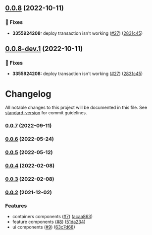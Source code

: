 ## [0.0.8](https://github.com/starkware-libs/cairo-playground/compare/v0.0.7...v0.0.8) (2022-10-11)


### 🔧 Fixes

* **3355924208:** deploy transaction isn't working ([#27](https://github.com/starkware-libs/cairo-playground/issues/27)) ([2831c45](https://github.com/starkware-libs/cairo-playground/commit/2831c4546b4a9fb81e1f3f1e37c735e5f1c3d470))

## [0.0.8-dev.1](https://github.com/starkware-libs/cairo-playground/compare/v0.0.7...v0.0.8-dev.1) (2022-10-11)


### 🔧 Fixes

* **3355924208:** deploy transaction isn't working ([#27](https://github.com/starkware-libs/cairo-playground/issues/27)) ([2831c45](https://github.com/starkware-libs/cairo-playground/commit/2831c4546b4a9fb81e1f3f1e37c735e5f1c3d470))

# Changelog

All notable changes to this project will be documented in this file. See [standard-version](https://github.com/conventional-changelog/standard-version) for commit guidelines.

### [0.0.7](https://github.com/starkware-libs/cairo-playground/compare/v0.0.7-1...v0.0.7) (2022-09-11)

### [0.0.6](https://github.com/starkware-libs/cairo-playground/compare/v0.0.6-0...v0.0.6) (2022-05-24)

### [0.0.5](https://github.com/starkware-libs/cairo-playground/compare/v0.0.5-0...v0.0.5) (2022-05-12)

### [0.0.4](https://github.com/starkware-libs/cairo-playground/compare/v0.0.3...v0.0.4) (2022-02-08)

### [0.0.3](https://github.com/starkware-libs/cairo-playground/compare/v0.0.3-2...v0.0.3) (2022-02-08)

### [0.0.2](https://github.com/starkware-libs/starknet-playground/compare/v0.0.2-0...v0.0.2) (2021-12-02)


### Features

* containers components ([#7](https://github.com/starkware-libs/starknet-playground/issues/7)) ([acaa863](https://github.com/starkware-libs/starknet-playground/commit/acaa8637ea6936b4f82045ddb384e7450aff2c2c))
* feature components ([#8](https://github.com/starkware-libs/starknet-playground/issues/8)) ([51da234](https://github.com/starkware-libs/starknet-playground/commit/51da2340ee4dbf0447d55890cf3675c219b1cfe4))
* ui components ([#9](https://github.com/starkware-libs/starknet-playground/issues/9)) ([63c7d68](https://github.com/starkware-libs/starknet-playground/commit/63c7d6814120015f8ade90db84e864595eeb0d7c))
